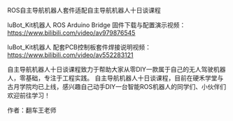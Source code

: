 
ROS自主导航机器人套件适配自主导航机器人十日谈课程

luBot_Kit机器人 ROS Arduino Bridge 固件下载与配置演示视频：
https://www.bilibili.com/video/av979876545

luBot_Kit机器人 配套PCB控制板套件焊接说明视频：
https://www.bilibili.com/video/av552283121

自主导航机器人十日谈课程致力于帮助大家从零DIY一款属于自己的无人驾驶机器人，零基础，专注于工程实践。
自主导航机器人十日谈课程，目前在硬禾学堂与古月学院均已上线，感兴趣自己动手DIY一台智能ROS机器人的同学们、小伙伴们欢迎前往学习！

作者：翻车王老师

